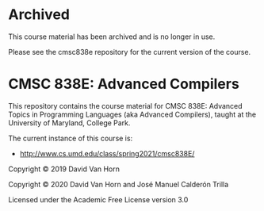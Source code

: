 # Archived

This course material has been archived and is no longer in use.

Please see the cmsc838e repository for the current version of the course.

# CMSC 838E: Advanced Compilers

This repository contains the course material for CMSC 838E: Advanced 
Topics in Programming Languages (aka Advanced Compilers), taught at the
University of Maryland, College Park.

The current instance of this course is:

* http://www.cs.umd.edu/class/spring2021/cmsc838E/

Copyright © 2019 David Van Horn

Copyright © 2020 David Van Horn and José Manuel Calderón Trilla

Licensed under the Academic Free License version 3.0
